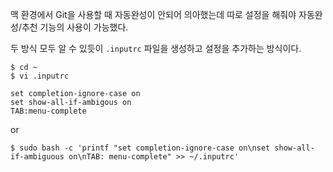 맥 환경에서 Git을 사용할 때 자동완성이 안되어 의아했는데 따로 설정을 해줘야 자동완성/추천 기능의 사용이 가능했다.

두 방식 모두 알 수 있듯이 `.inputrc` 파일을 생성하고 설정을 추가하는 방식이다.

```terminal
$ cd ~
$ vi .inputrc
```

```vi
set completion-ignore-case on
set show-all-if-ambigous on
TAB:menu-complete
```

or

```terminal
$ sudo bash -c 'printf "set completion-ignore-case on\nset show-all-if-ambiguous on\nTAB: menu-complete" >> ~/.inputrc'
```